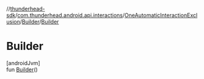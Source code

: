 //[thunderhead-sdk](../../../../index.md)/[com.thunderhead.android.api.interactions](../../index.md)/[OneAutomaticInteractionExclusion](../index.md)/[Builder](index.md)/[Builder](-builder.md)

# Builder

[androidJvm]\
fun [Builder](-builder.md)()
